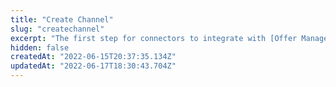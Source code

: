 ```yaml
---
title: "Create Channel"
slug: "createchannel"
excerpt: "The first step for connectors to integrate with [Offer Management](https://developers.vtex.com/vtex-rest-api/docs/sent-offers-integration-guide-connectors) is to create a channel, that represents the marketplace to where sellers will send their offers. \n\nThis endpoint creates a channel and the integration developers should call it once for each marketplace. The information about the marketplace sent in the request will be shown to sellers in their [Offer Management UI](https://help.vtex.com/en/tutorial/offers-listing--7MRb9S78aBdZjFGpbuffpE). \n\nThe `feedId` created by this call will apply to all sellers connected to the given channel, and will be necessary for the next step of the integration flow, which is to [activate feed](https://developers.vtex.com/vtex-rest-api/reference/create-feed). \n\n> ℹ️ Offer Management is available for integrations with [Mercado Livre (Classic and Premium)](https://help.vtex.com/pt/tracks/configurar-integracao-do-mercado-livre--2YfvI3Jxe0CGIKoWIGQEIq), [Netshoes](https://help.vtex.com/pt/tracks/configurar-integracao-da-netshoes--5Ua87lhFg4m0kEcuyqmcCm), and VTEX marketplaces. For more information, see [Offer Management Integration Guide](https://developers.vtex.com/vtex-rest-api/docs/sent-offers-integration-guide-connectors)."
hidden: false
createdAt: "2022-06-15T20:37:35.134Z"
updatedAt: "2022-06-17T18:30:43.704Z"
---
```


